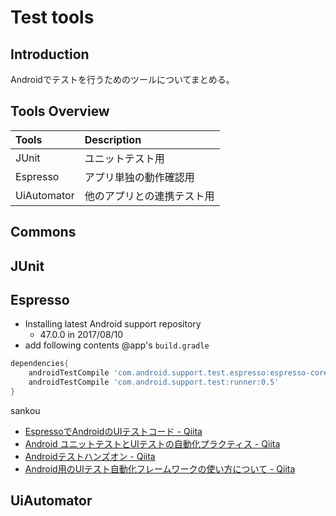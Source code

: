 # Test tools
## Introduction
Androidでテストを行うためのツールについてまとめる。
## Tools Overview
| Tools | Description     |
| :------------- | :------------- |
| JUnit|ユニットテスト用|
|Espresso|アプリ単独の動作確認用|
|UiAutomator|他のアプリとの連携テスト用|

## Commons

## JUnit

## Espresso
- Installing latest Android support repository
	- 47.0.0 in 2017/08/10
- add following contents @app's `build.gradle`
```groovy
dependencies{
	androidTestCompile 'com.android.support.test.espresso:espresso-core:2.2.2'
	androidTestCompile 'com.android.support.test:runner:0.5'
}
```


sankou
- [EspressoでAndroidのUIテストコード - Qiita](http://qiita.com/takusemba/items/efb256775de301e5c7be)
- [Android ユニットテストとUIテストの自動化プラクティス - Qiita](http://qiita.com/m1takahashi/items/abfd86f37e25dc6122a8)
- [Androidテストハンズオン - Qiita](http://qiita.com/cattaka/items/83f7a82ce80f352ef7c9)
- [Android用のUIテスト自動化フレームワーク<Espresso>の使い方について - Qiita](http://qiita.com/fujin/items/df97a97ef80491f16122)



## UiAutomator
